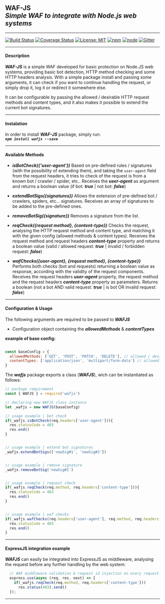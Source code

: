 ## WAF-JS <br> *Simple WAF to integrate with Node.js web systems* 
---

[![Build Status](https://travis-ci.org/undertuga/WAF-JS.svg?branch=master)](https://travis-ci.org/undertuga/WAF-JS)
[![Coverage Status](https://coveralls.io/repos/github/undertuga/WAF-JS/badge.svg?branch=master)](https://coveralls.io/github/undertuga/WAF-JS?branch=master)
[![License: MIT](https://img.shields.io/badge/License-MIT-yellow.svg)](https://github.com/undertuga/WAF-JS/blob/master/LICENSE)
[![npm](https://img.shields.io/npm/v/wafjs)](https://www.npmjs.com/package/wafjs)
[![node](https://img.shields.io/node/v/wafjs)](https://nodejs.org/en/download/)
[![Gitter](https://badges.gitter.im/WAF-JS/community.svg)](https://gitter.im/WAF-JS/community?utm_source=badge&utm_medium=badge&utm_campaign=pr-badge)

---

#### Description

***WAF-JS*** is a simple WAF developed for basic protection on Node.JS web systems, providing basic bot detection, HTTP method checking and some HTTP headers analysis.
With a simple package install and passing some arguments, it can check if you want to continue handling the request, or simply drop it, log it or redirect it somewhere else.

It can be configurable by passing the allowed / desirable HTTP request methods and content types, and it also makes it possible to extend the current bot signatures.

---

#### Instalation
In order to install ***WAF-JS*** package, simply run: <br>
***``npm install wafjs --save``***

---

#### Available Methods
- ***isBotCheck({'user-agent'})***
Based on pre-defined rules / signatures (with the possibility of extending them), and taking the ``user-agent`` field from the request headers, it tries to check of the request is from a known bot / crawler / spider, etc.. Receives the ***user-agent***  as argument and returns a boolean value (if bot: ***true*** | not bot: ***false***)

- ***extendBotSigs({signatures})*** 
Allows the extension of pre-defined bot / crawlers, spiders, etc... signatures. Receives an array of signatures to be added to the pre-defined ones.

- ***removeBotSig({signature})***
Removes a signature from the list.

- ***reqCheck({request method}, {content-type})***
Checks the request, analysing the HTTP request method and content type, and matching it with the given config (allowed methods & content types).
Receives the request method and request headers ***content-type*** property and returns a boolean value (valid / allowed request: ***true*** | invalid / forbidden request: ***false***)

- ***wafChecks({user-agent}, {request method}, {content-type})***
Performs both checks (bot and requests) returning a boolean value as response, according with the validity of the request components.
Receives the request headers ***user-agent*** property, the request method and the request headers ***content-type*** property as parameters.
Returns a boolean (not a bot AND valid request: ***true*** | is bot OR invalid request: ***false***)

---

#### Configuration & Usage
The following arguments are required to be passed to  ***WAFJS***
-  Configuration object containing the ***allowedMethods*** & ***contentTypes***

**example of base config:** 
```javascript

const baseConfig = {
  allowedMethods: ['GET', 'POST', 'PATCH', 'DELETE'], // allowed / desired HTTP methods
  contentTypes: ['application/json', 'multipart/form-data'] // allowed / desired content-types
}

```

The ***wafjs*** package exports a class (***WAFJS***), wich can be instantiated as follows:
```javascript
// package requirement
const { WAFJS } = require('wafjs') 

// declaring new WAFJS class instance
let _wafjs = new WAFJS(baseConfig)

// usage example | bot check
if(_wafjs.isBotCheck(req.headers['user-agent'])){
  res.statusCode = 403
  res.end()
}


// usage example | extend bot signatures
_wafjs.extendBotSigs(['newSig#1', 'newSig#2'])


// usage example | remove signature
_wafjs.removeBotSig('newSig#1')


// usage example | request check
if(_wafjs.reqCheck(req.method, req.headers['content-type'])){
  res.statusCode = 403
  res.end()
}


// usage example | waf checks
if(_wafjs.wafChecks(req.headers['user-agent'], req.method, req.headers['content-type'])){
  res.statusCode = 403
  res.end()
}
````

---

#### ExpressJS integration example
***WAFJS*** can easily be integrated into ExpressJS as middleware, analysing the request before any further handling by the web system:
```javascript
  // WAF middleware validation & request id injection on every request
  express.use(async (req, res, next) => {
    if(_wafjs.reqCheck(req.method, req.headers['content-type']))
      res.status(403).send()
  });
```

---